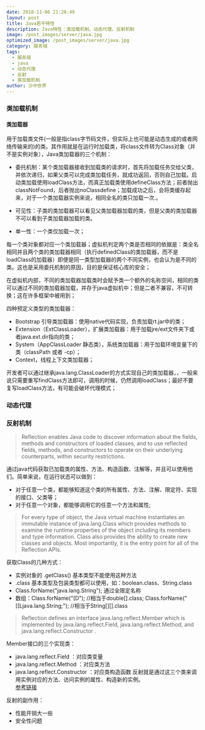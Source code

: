 ```yaml
---
date: 2018-11-06 21:28:49
layout: post
title: Java若干特性
description: Java特性：类加载机制、动态代理、反射机制
image: /post_images/server/java.jpg
optimized_image: /post_images/server/java.jpg
category: 服务端
tags:
  - 服务端
  - java
  - 动态代理
  - 反射
  - 类加载机制
author: 沙中世界
---
```


### 类加载机制
#### 类加载器
用于加载类文件(一般是指class字节码文件，但实际上也可能是动态生成的或者网络传输来的)的类。其作用就是在运行时加载类，将class文件转为Class对象（并不是实例对象），Java类加载器的三个机制：

- 委托机制：某个类加载器接收到加载类的请求时，首先将加载任务交给父类，并依次递归，如果父类可以完成类加载任务，就成功返回，否则自己加载。启动类加载使用loadClass方法，而真正加载类使用defineClass方法；前者抛出classNotFound，后者抛出noClassdefine；加载成功之后，会将类缓存起来，对于一个类加载器实例来说，相同全名的类只加载一次.。

- 可见性：子类的类加载器可以看见父类加载器加载的类，但是父类的类加载器不可以看到子类加载器加载的类。

- 单一性：一个类仅加载一次；

每一个类对象都对应一个类加载器；虚拟机判定两个类是否相同的依据是：类全名相同并且两个类的类加载器相同（执行definedClass的类加载器，而不是loadClass的加载器）即便是同一类型加载器的两个不同实例，也会认为是不同的类。这也是采用委托机制的原因，目的是保证核心库的安全；

在虚拟机内部，不同的类加载器加载类时会赋予类一个额外的名称空间，相同的类可以通过不同的类加载器加载，并存于java虚拟机中；但是二者不兼容，不可转换；这在许多框架中被用到；

四种预定义类型的类加载器：
- Bootstrap 引导类加载器：使用native代码实现，负责加载rt.jar中的类；
- Extension（ExtClassLoader），扩展类加载器：用于加载jre/ext文件夹下或者java.ext.dir指向的类；
- System（AppClassLoader 静态类），系统类加载器：用于加载环境变量下的类（classPath 或者 -cp）；
- Context，线程上下文类加载器；

开发者可以通过继承java.lang.ClassLoader的方式实现自己的类加载器，，一般来说只需要重写findClass方法即可，调用的时候，仍然调用loadClass；最好不要复写loadClass方法，有可能会破坏代理模式；

### 动态代理

### 反射机制
> Reflection enables Java code to discover information about the fields, methods and constructors of loaded classes, and to use reflected fields, methods, and constructors to operate on their underlying counterparts, within security restrictions.

通过java代码获取已加载类的属性、方法、构造函数、注解等，并且可以使用他们。简单来说，在运行状态可以做到：<br>
- 对于任意一个类，都能够知道这个类的所有属性、方法、注解、限定符、实现的接口、父类等；
- 对于任意一个对象，都能够调用它的任意一个方法和属性;

> For every type of object, the Java virtual machine instantiates an immutable instance of java.lang.Class which provides methods to examine the runtime properties of the object including its members and type information. 
Class also provides the ability to create new classes and objects. Most importantly, it is the entry point for all of the Reflection APIs.

获取Class的几种方式：<br>
- 实例对象的 .getClass()  基本类型不能使用这种方法
- .class  基本类型及包装类型都可以使用，如：boolean.class、String.class
- Class.forName("java.lang.String"); 通过全限定名称
- 数组：Class.forName("\[D");    //相当于double[].class;  Class.forName("\[\[Ljava.lang.String;");   //相当于String\[]\[].class

> Reflection defines an interface java.lang.reflect.Member which is implemented by java.lang.reflect.Field, java.lang.reflect.Method, and java.lang.reflect.Constructor .

Member接口的三个实现类：
- java.lang.reflect.Field ：对应类变量
- java.lang.reflect.Method ：对应类方法
- java.lang.reflect.Constructor ：对应类构造函数
反射就是通过这三个类来调用实例对应的方法、访问实例的属性、构造新的实例。<br>
[参考链接](https://mp.weixin.qq.com/s?__biz=MzA5MzI3NjE2MA==&mid=2650242963&idx=1&sn=708e4fa01823b7844494ecb276a3733f&chksm=88638efcbf1407eaf0b5438f824a42a1890ab6a623108990cbbc1d424594ee08e9ff973ff70f&mpshare=1&scene=1&srcid=071590LV8bitvKt8nyycV0tt&pass_ticket=7M30K06pBtahtsg0JaTWzSfqejFEvLHp3EkW5x5Ji9i5Sc4bOtTqjCPA6XWh%2FUbq#rd)

反射的副作用：<br>
- 性能开销大一些
- 安全性问题
